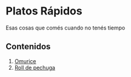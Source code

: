 # Platos Rápidos
Esas cosas que comés cuando no tenés tiempo
## Contenidos
1. [Omurice](platos-rapidos/omurice.md)
2. [Roll de pechuga](platos-rapidos/roll-pechuga.md)
